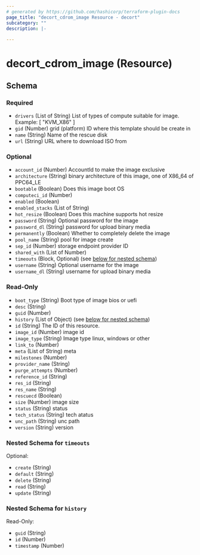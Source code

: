 ```yaml
---
# generated by https://github.com/hashicorp/terraform-plugin-docs
page_title: "decort_cdrom_image Resource - decort"
subcategory: ""
description: |-
  
---
```


# decort_cdrom_image (Resource)





<!-- schema generated by tfplugindocs -->
## Schema

### Required

- `drivers` (List of String) List of types of compute suitable for image. Example: [ "KVM_X86" ]
- `gid` (Number) grid (platform) ID where this template should be create in
- `name` (String) Name of the rescue disk
- `url` (String) URL where to download ISO from

### Optional

- `account_id` (Number) AccountId to make the image exclusive
- `architecture` (String) binary architecture of this image, one of X86_64 of PPC64_LE
- `bootable` (Boolean) Does this image boot OS
- `computeci_id` (Number)
- `enabled` (Boolean)
- `enabled_stacks` (List of String)
- `hot_resize` (Boolean) Does this machine supports hot resize
- `password` (String) Optional password for the image
- `password_dl` (String) password for upload binary media
- `permanently` (Boolean) Whether to completely delete the image
- `pool_name` (String) pool for image create
- `sep_id` (Number) storage endpoint provider ID
- `shared_with` (List of Number)
- `timeouts` (Block, Optional) (see [below for nested schema](#nestedblock--timeouts))
- `username` (String) Optional username for the image
- `username_dl` (String) username for upload binary media

### Read-Only

- `boot_type` (String) Boot type of image bios or uefi
- `desc` (String)
- `guid` (Number)
- `history` (List of Object) (see [below for nested schema](#nestedatt--history))
- `id` (String) The ID of this resource.
- `image_id` (Number) image id
- `image_type` (String) Image type linux, windows or other
- `link_to` (Number)
- `meta` (List of String) meta
- `milestones` (Number)
- `provider_name` (String)
- `purge_attempts` (Number)
- `reference_id` (String)
- `res_id` (String)
- `res_name` (String)
- `rescuecd` (Boolean)
- `size` (Number) image size
- `status` (String) status
- `tech_status` (String) tech atatus
- `unc_path` (String) unc path
- `version` (String) version

<a id="nestedblock--timeouts"></a>
### Nested Schema for `timeouts`

Optional:

- `create` (String)
- `default` (String)
- `delete` (String)
- `read` (String)
- `update` (String)


<a id="nestedatt--history"></a>
### Nested Schema for `history`

Read-Only:

- `guid` (String)
- `id` (Number)
- `timestamp` (Number)


